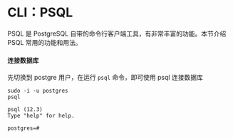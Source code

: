 # CLI：PSQL

PSQL 是 PostgreSQL 自带的命令行客户端工具，有非常丰富的功能。本节介绍 PSQL 常用的功能和用法。

#### 连接数据库

先切换到 postgre 用户，在运行 `psql` 命令，即可使用 psql 连接数据库

```
sudo -i -u postgres
psql

psql (12.3)
Type "help" for help.

postgres=#
```

